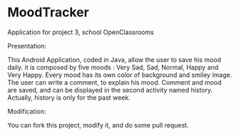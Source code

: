 # MoodTracker
Application for project 3, school OpenClassrooms

Presentation:

This Android Application, coded in Java, allow the user to save his mood daily. it is composed by five moods : Very Sad, Sad, Normal,
Happy and Very Happy. Every mood has its own color of background and smiley image.
The user can write a comment, to explain his mood. Comment and mood are saved, and can be displayed in the second activity named history.
Actually, history is only for the past week.

Modification:

You can fork this project, modify it, and do some pull request. 
